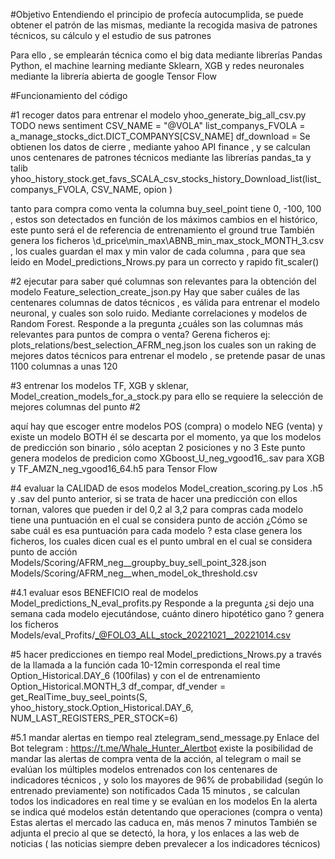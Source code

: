 #Objetivo
Entendiendo el principio de profecía autocumplida, se puede obtener el patrón de las mismas, mediante la recogida masiva de patrones técnicos, su cálculo y el estudio de sus patrones

Para ello , se emplearán técnica como el big data mediante librerías Pandas Python, el machine learning mediante Sklearn, XGB  y redes neuronales mediante la librería abierta de google Tensor Flow 


#Funcionamiento del código

#1 recoger datos para entrenar el modelo
yhoo_generate_big_all_csv.py
TODO news sentiment
CSV_NAME = "@VOLA"
list_companys_FVOLA = a_manage_stocks_dict.DICT_COMPANYS[CSV_NAME]
df_download = 
Se obtienen los datos de cierre , mediante yahoo API finance , y se calculan unos centenares de patrones técnicos mediante las librerías pandas_ta y talib 
yhoo_history_stock.get_favs_SCALA_csv_stocks_history_Download_list(list_companys_FVOLA, CSV_NAME, opion )

tanto para compra como venta la columna buy_seel_point tiene 0, -100, 100 , estos son detectados en función de los máximos cambios en el histórico, este punto será el de referencia de entrenamiento el ground true 
También genera los ficheros \d_price\min_max\ABNB_min_max_stock_MONTH_3.csv , los cuales guardan el max y min valor de cada columna , para que sea leido en Model_predictions_Nrows.py para un correcto y rapido  fit_scaler() 



#2 ejecutar para saber qué columnas son relevantes para la obtención del modelo
Feature_selection_create_json.py
Hay que saber cuáles de las centenares columnas de datos técnicos , es válida para entrenar el modelo neuronal, y cuales son solo ruido. Mediante correlaciones y modelos de Random Forest.
Responde a la pregunta ¿cuáles son las columnas más relevantes para puntos de compra o venta?
Gerena ficheros ej: plots_relations/best_selection_AFRM_neg.json los cuales son un raking de mejores datos técnicos para entrenar el modelo , se pretende pasar de unas 1100 columnas a unas 120



#3 entrenar los modelos TF, XGB y sklenar,
Model_creation_models_for_a_stock.py
para ello se requiere la selección de mejores columnas del punto #2

aquí hay que escoger entre modelos POS (compra) o modelo NEG (venta) y existe 
un modelo BOTH él se descarta por el momento,  ya que los modelos de predicción son binario , sólo aceptan 2 posiciones y no 3
Este punto genera modelos de predicion como XGboost_U_neg_vgood16_.sav para XGB y TF_AMZN_neg_vgood16_64.h5 para Tensor Flow


#4 evaluar la CALIDAD de esos modelos 
Model_creation_scoring.py
Los .h5 y .sav del punto anterior, si se trata de hacer una predicción con ellos tornan, valores que pueden ir del 0,2 al 3,2 para compras
cada modelo tiene una puntuación en el cual se considera punto de acción 
¿Cómo se sabe cuál es esa puntuación para cada modelo ? 
esta clase genera los ficheros, los cuales dicen cual es el punto umbral en el cual se considera punto de acción 
Models/Scoring/AFRM_neg__groupby_buy_sell_point_328.json
Models/Scoring/AFRM_neg__when_model_ok_threshold.csv

#4.1 evaluar esos BENEFICIO real de modelos
Model_predictions_N_eval_profits.py
Responde a la pregunta
¿si dejo una semana cada modelo ejecutándose, cuánto dinero hipotético  gano ?
genera los ficheros
Models/eval_Profits/_@FOLO3_ALL_stock_20221021__20221014.csv


#5 hacer predicciones en tiempo real
Model_predictions_Nrows.py
a través de la llamada a la función cada 10-12min
corresponda el real time Option_Historical.DAY_6 (100filas) y con el de entrenamiento Option_Historical.MONTH_3
df_compar, df_vender = get_RealTime_buy_seel_points(S, yhoo_history_stock.Option_Historical.DAY_6, NUM_LAST_REGISTERS_PER_STOCK=6)

#5.1 mandar alertas en tiempo real
ztelegram_send_message.py
Enlace del Bot telegram : https://t.me/Whale_Hunter_Alertbot 
existe la posibilidad de mandar las alertas de compra venta de la acción, al telegram o mail
se evalúan los múltiples modelos entrenados con los centenares de indicadores técnicos , y solo los mayores de 96% de probabilidad (según lo entrenado previamente) son notificados
Cada 15 minutos , se calculan todos los indicadores en real time y se evalúan en los modelos 
En la alerta se indica qué modelos están detentando que operaciones (compra o venta)
Estas alertas el mercado las caduca en, más menos 7 minutos
También se adjunta el precio al que se detectó, la hora, y los enlaces a las web de noticias ( las noticias siempre deben prevalecer a los indicadores técnicos) 
